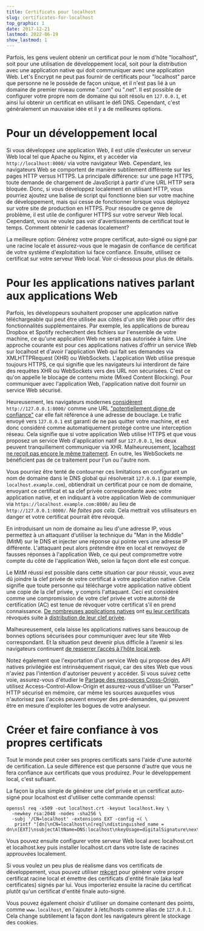 ```yaml
---
title: Certificats pour localhost
slug: certificates-for-localhost
top_graphic: 1
date: 2017-12-21
lastmod: 2022-06-19
show_lastmod: 1
---
```



Parfois, les gens veulent obtenir un certificat pour le nom d'hôte "localhost", soit pour une utilisation de développement local, soit pour la distribution avec une application native qui doit communiquer avec une application Web. Let's Encrypt ne peut pas fournir de certificats pour "localhost" parce que personne ne le possède de façon unique, et il n'est pas lié  à un domaine de premier niveau comme ".com" ou ".net". Il est possible de configurer votre propre nom de domaine qui soit résolu en `127.0.0.1`, et ainsi lui obtenir un certificat en utilisant le défi DNS. Cependant, c'est généralement un mauvaise idée et il y a de meilleures options.

# Pour un développement local

Si vous développez une application Web, il est utile d'exécuter un serveur Web local tel que Apache ou Nginx, et y accéder via `http://localhost:8000/` via votre navigateur Web. Cependant, les navigateurs Web se comportent de manière subtilement différente sur les pages HTTP versus HTTPS. La principale différence: sur une page HTTPS, toute demande de chargement de JavaScript à partir d'une URL HTTP sera bloquée. Donc, si vous développez localement en utilisant HTTP, vous pourriez ajoutez une balise de script qui fonctionne bien sur votre machine de développement, mais qui cesse de fonctionner lorsque vous déployez sur votre site de production en HTTPS. Pour résoudre ce genre de problème, il est utile de configurer HTTPS sur votre serveur Web local. Cependant, vous ne voulez pas voir d'avertissements de certificat tout le temps. Comment obtenir le cadenas localement?

La meilleure option: Générez votre propre certificat, auto-signé ou signé par une racine locale et assurez-vous que le magasin de confiance de certificat de votre système d'exploitation lui face confiance. Ensuite, utilisez ce certificat sur votre serveur Web local. Voir ci-dessous pour plus de détails.

# Pour les applications natives parlant aux applications Web

Parfois, les développeurs souhaitent proposer une application native téléchargeable qui peut être utilisée aux côtés d'un site Web pour offrir des fonctionnalités supplémentaires. Par exemple, les applications de bureau Dropbox et Spotify recherchent des fichiers sur l'ensemble de votre machine, ce qu'une application Web ne serait pas autorisée à faire. Une approche courante est pour ces applications natives d'offrir un service Web sur localhost et d'avoir l'application Web qui fait ses demandes via XMLHTTPRequest (XHR) ou WebSockets. L'application Web utilise presque toujours HTTPS, ce qui signifie que les navigateurs lui interdiront de faire des requêtes XHR ou WebSockets vers des URL non sécurisées. C'est ce qu'on appelle le blocage de contenu mixte (Mixed Content Blocking). Pour communiquer avec l'application Web, l'application native doit fournir un service Web sécurisé.

Heureusement, les navigateurs modernes [considèrent][mcb-localhost] `http://127.0.0.1:8000/` comme une URL ["potentiellement digne de confiance"][secure-contexts] car elle fait référence à une adresse de bouclage. Le trafic envoyé vers `127.0.0.1` est garanti de ne pas quitter votre machine, et est donc considéré comme automatiquement protégé contre une interception réseau. Cela signifie que si votre application Web utilise HTTPS et que vous proposez un service Web d'application natif sur `127.0.0.1`, les deux peuvent tranquillement communiquer via XHR. Malheureusement, [localhost ne reçoit pas encore le même traitement][let-localhost]. En outre, les WebSockets ne bénéficient pas de ce traitement pour l'un ou l'autre nom.

Vous pourriez être tenté de contourner ces limitations en configurant un nom de domaine dans le DNS global qui résolverait  `127.0.0.1` (par exemple, `localhost.example.com`), obtiendrait un certificat pour ce nom de domaine, envoyant ce certificat et sa clef privée correspondante avec votre application native, et en indiquant à votre application Web de communiquer via `https://localhost.example.com:8000/`  au lieu de `http://127.0.0.1:8000/`.
*Ne faites pas cela.* Cela mettrait vos utilisateurs en danger et votre certificat pourrait être révoqué.

En introduisant un nom de domaine au lieu d'une adresse IP, vous permettez à un attaquant d'utiliser la technique du "Man in the Middle" (MitM) sur le DNS et injecter une réponse qui pointe vers une adresse IP différente. L'attaquant peut alors prétendre être en local et renvoyez de fausses réponses à l'application Web, ce qui peut compromettre votre compte du côté de l'application Web, selon la façon dont elle est conçue.

Le MitM réussi est possible dans cette situation car pour réussir, vous avez dû joindre la clef privée de votre certificat à votre application native. Cela signifie que toute personne qui télécharge votre application native obtient une copie de la clef privée, y compris l'attaquant. Ceci est considéré comme une compromission de votre clef privée et votre autorité de certification (AC) est tenue de révoquer votre certificat s’il en prend connaissance. [De nombreuses applications natives][mdsp1] ont [eu leur certificats][mdsp2] révoqués suite à [distribution de leur clef privée][mdsp3].

Malheureusement, cela laisse les applications natives sans beaucoup de bonnes options sécurisées pour communiquer avec leur site Web correspondant. Et la situation peut devenir plus difficile à l’avenir si les navigateurs continuent [de resserrer l’accès à l’hôte local web][tighten-access].

Notez également que l'exportation d'un service Web qui propose des API natives privilégiée est
intrinsèquement risqué, car des sites Web que vous n'aviez pas l'intention d'autoriser peuvent
y accéder. Si vous suivez cette voie, assurez-vous d'étudier le [Partage des ressources Cross-Origin][cors], utilisez Access-Control-Allow-Origin et assurez-vous d'utiliser un "Parser" HTTP sécurisé en mémoire, car même les sources auxquelles vous n'autorisez pas l'accès peuvent envoyer des pré-demandes, qui peuvent être en mesure d'exploiter les bogues de votre analyseur.

# Créer et faire confiance à vos propres certificats

Tout le monde peut créer ses propres certificats sans l'aide d'une autorité de certification. La seule différence est que personne d'autre que vous ne fera confiance aux certificats que vous produirez. Pour le développement local, c'est sufisant.

La façon la plus simple de générer une clef privée et un certificat auto-signé pour localhost est d'utiliser cette commande openssl:


    openssl req -x509 -out localhost.crt -keyout localhost.key \
      -newkey rsa:2048 -nodes -sha256 \
      -subj '/CN=localhost' -extensions EXT -config <( \
       printf "[dn]\nCN=localhost\n[req]\ndistinguished_name = dn\n[EXT]\nsubjectAltName=DNS:localhost\nkeyUsage=digitalSignature\nextendedKeyUsage=serverAuth")

Vous pouvez ensuite configurer votre serveur Web local avec localhost.crt et localhost.key puis installer localhost.crt dans votre liste de racines approuvées localement.

Si vous voulez un peu plus de réalisme dans vos certificats de développement, vous pouvez utiliser
[mkcert][mkcert] pour générer votre propre certificat racine local et émettre des certificats d'entité finale (aka leaf certificates) signés par lui. Vous importeriez ensuite la racine du certificat plutôt qu'un certificat d'entité finale auto-signé.

Vous pouvez également choisir d'utiliser un domaine contenant des points, comme `www.localhost`, en l'ajouter à /etc/hosts comme alias de `127.0.0.1`. Cela change subtilement la façon dont les navigateurs gèrent le stockage des cookies. 

[mcb-localhost]: https://bugs.chromium.org/p/chromium/issues/detail?id=607878
[secure-contexts]: https://www.w3.org/TR/secure-contexts/#is-origin-trustworthy
[let-localhost]: https://tools.ietf.org/html/draft-ietf-dnsop-let-localhost-be-localhost-02
[mdsp1]: https://groups.google.com/d/msg/mozilla.dev.security.policy/eV89JXcsBC0/wsj5zpbbAQAJ
[mdsp2]: https://groups.google.com/d/msg/mozilla.dev.security.policy/T6emeoE-lCU/-k-A2dEdAQAJ
[mdsp3]: https://groups.google.com/d/msg/mozilla.dev.security.policy/pk039T_wPrI/tGnFDFTnCQAJ
[tighten-access]: https://bugs.chromium.org/p/chromium/issues/detail?id=378566
[mkcert]: https://github.com/FiloSottile/mkcert
[cors]: https://developer.mozilla.org/en-US/docs/Web/HTTP/CORS
